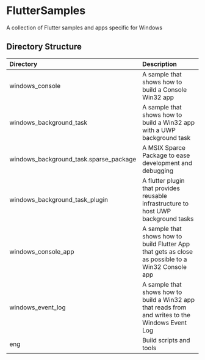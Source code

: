 # FlutterSamples

A collection of Flutter samples and apps specific for Windows

## Directory Structure

| Directory | Description |
|:-----------|:-------------|
| windows_console | A sample that shows how to build a Console Win32 app |
| windows_background_task | A sample that shows how to build a Win32 app with a UWP background task |
| windows_background_task.sparse_package | A MSIX Sparce Package to ease development and debugging |
| windows_background_task_plugin | A flutter plugin that provides reusable infrastructure to host UWP background tasks |
| windows_console_app | A sample that shows how to build Flutter App that gets as close as possible to a Win32 Console app |
| windows_event_log | A sample that shows how to build a Win32 app that reads from and writes to the Windows Event Log |
| eng | Build scripts and tools |
